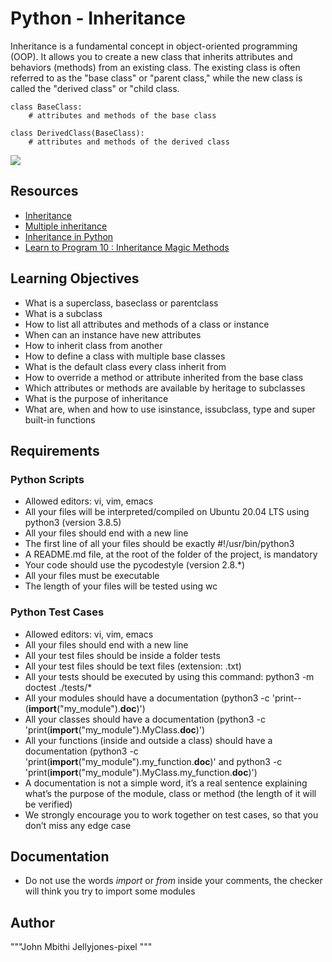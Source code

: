 # Python - Inheritance
Inheritance is a fundamental concept in object-oriented programming (OOP). It allows you to create a new class that inherits attributes and behaviors (methods) from an existing class. The existing class is often referred to as the "base class" or "parent class," while the new class is called the "derived class" or "child class.

```
class BaseClass:
    # attributes and methods of the base class

class DerivedClass(BaseClass):
    # attributes and methods of the derived class

```
![](https://encrypted-tbn0.gstatic.com/images?q=tbn:ANd9GcSmNSR7DAT1mRXYhMTsOAQShwv-GabwZv1ygA&usqp=CAU)

## Resources
* [Inheritance](https://intranet.alxswe.com/rltoken/ct-bhZHBxfE-aHYQoAcscQ)
* [Multiple inheritance](https://intranet.alxswe.com/rltoken/qq52YyYhDIbKBneA-u0PKw)
* [Inheritance in Python](https://intranet.alxswe.com/rltoken/RJVbH9PvRlwDkBxcTloVOQ)
* [Learn to Program 10 : Inheritance Magic Methods](https://intranet.alxswe.com/rltoken/CFBGj9h1gP3eNLnEm2Ehhg)

## Learning Objectives

- What is a superclass, baseclass or parentclass
- What is a subclass
- How to list all attributes and methods of a class or instance
- When can an instance have new attributes
- How to inherit class from another
- How to define a class with multiple base classes
- What is the default class every class inherit from
- How to override a method or attribute inherited from the base class
- Which attributes or methods are available by heritage to subclasses
- What is the purpose of inheritance
- What are, when and how to use isinstance, issubclass, type and super built-in functions


## Requirements

### Python Scripts

- Allowed editors: vi, vim, emacs
- All your files will be interpreted/compiled on Ubuntu 20.04 LTS using python3 (version 3.8.5)
- All your files should end with a new line
- The first line of all your files should be exactly #!/usr/bin/python3
- A README.md file, at the root of the folder of the project, is mandatory
- Your code should use the pycodestyle (version 2.8.*)
- All your files must be executable
- The length of your files will be tested using wc


### Python Test Cases


- Allowed editors: vi, vim, emacs
- All your files should end with a new line
- All your test files should be inside a folder tests
- All your test files should be text files (extension: .txt)
- All your tests should be executed by using this command: python3 -m doctest ./tests/*
- All your modules should have a documentation (python3 -c 'print--(__import__("my_module").__doc__)')
- All your classes should have a documentation (python3 -c 'print(__import__("my_module").MyClass.__doc__)')
- All your functions (inside and outside a class) should have a documentation (python3 -c 'print(__import__("my_module").my_function.__doc__)' and python3 -c 'print(__import__("my_module").MyClass.my_function.__doc__)')
- A documentation is not a simple word, it’s a real sentence explaining what’s the purpose of the module, class or method (the length of it will be verified)
- We strongly encourage you to work together on test cases, so that you don’t miss any edge case

## Documentation

- Do not use the words *import* or *from* inside your comments, the checker will think you try to import some modules

## Author
"""John Mbithi
Jellyjones-pixel
"""